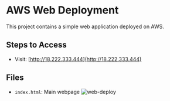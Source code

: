 # AWS Web Deployment
This project contains a simple web application deployed on AWS.

## Steps to Access
- Visit: [http://18.222.333.444](http://18.222.333.444)

## Files
- `index.html`: Main webpage
![web-deploy](https://github.com/user-attachments/assets/4d51d5ad-4aa4-4568-9097-f59c55969332)


